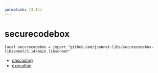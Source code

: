 ```yaml
---
permalink: /3.14/
---
```


# securecodebox

```jsonnet
local securecodebox = import "github.com/jsonnet-libs/securecodebox-libsonnet/3.14/main.libsonnet"
```



* [cascading](cascading/index.md)
* [execution](execution/index.md)